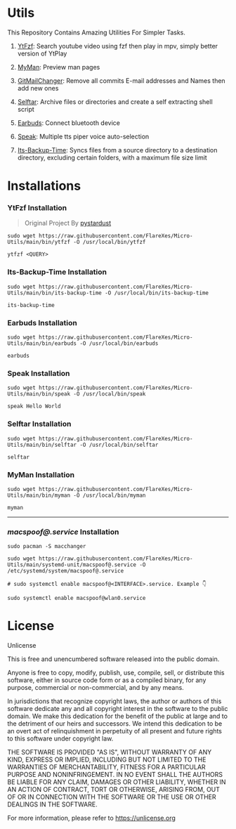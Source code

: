 # Utils
This Repository Contains Amazing Utilities For Simpler Tasks.
   
1. [YtFzf](https://github.com/FlareXes/Micro-Utils/blob/main/bin/ytfzf): Search youtube video using fzf then play in mpv, simply better version of YtPlay

2. [MyMan](https://github.com/FlareXes/Micro-Utils/blob/main/bin/myman): Preview man pages

3. [GitMailChanger](https://github.com/FlareXes/Micro-Utils/blob/main/bin/gitmailchanger): Remove all commits E-mail addresses and Names then add new ones

4. [Selftar](https://github.com/FlareXes/Micro-Utils/blob/main/bin/selftar): Archive files or directories and create a self extracting shell script

5.  [Earbuds](https://github.com/FlareXes/Micro-Utils/blob/main/bin/earbuds): Connect bluetooth device

6.  [Speak](https://github.com/FlareXes/Micro-Utils/blob/main/bin/speak): Multiple tts piper voice auto-selection

7.  [Its-Backup-Time](https://github.com/FlareXes/Micro-Utils/blob/main/bin/its-backup-time): Syncs files from a source directory to a destination directory, excluding certain folders, with a maximum file size limit

# Installations

### YtFzf Installation
> Original Project By [pystardust](https://github.com/pystardust/ytfzf)
```
sudo wget https://raw.githubusercontent.com/FlareXes/Micro-Utils/main/bin/ytfzf -O /usr/local/bin/ytfzf

ytfzf <QUERY>
```

### Its-Backup-Time Installation
```
sudo wget https://raw.githubusercontent.com/FlareXes/Micro-Utils/main/bin/its-backup-time -O /usr/local/bin/its-backup-time

its-backup-time
```

### Earbuds Installation
```
sudo wget https://raw.githubusercontent.com/FlareXes/Micro-Utils/main/bin/earbuds -O /usr/local/bin/earbuds

earbuds
```

### Speak Installation
```
sudo wget https://raw.githubusercontent.com/FlareXes/Micro-Utils/main/bin/speak -O /usr/local/bin/speak

speak Hello World
```

### Selftar Installation
```
sudo wget https://raw.githubusercontent.com/FlareXes/Micro-Utils/main/bin/selftar -O /usr/local/bin/selftar

selftar
```

### MyMan Installation
```
sudo wget https://raw.githubusercontent.com/FlareXes/Micro-Utils/main/bin/myman -O /usr/local/bin/myman

myman
```

---

### ***macspoof@.service*** Installation
```
sudo pacman -S macchanger

sudo wget https://raw.githubusercontent.com/FlareXes/Micro-Utils/main/systemd-unit/macspoof@.service -O /etc/systemd/system/macspoof@.service

# sudo systemctl enable macspoof@<INTERFACE>.service. Example 👇

sudo systemctl enable macspoof@wlan0.service
```


# License
Unlicense

This is free and unencumbered software released into the public domain.

Anyone is free to copy, modify, publish, use, compile, sell, or
distribute this software, either in source code form or as a compiled
binary, for any purpose, commercial or non-commercial, and by any
means.

In jurisdictions that recognize copyright laws, the author or authors
of this software dedicate any and all copyright interest in the
software to the public domain. We make this dedication for the benefit
of the public at large and to the detriment of our heirs and
successors. We intend this dedication to be an overt act of
relinquishment in perpetuity of all present and future rights to this
software under copyright law.

THE SOFTWARE IS PROVIDED "AS IS", WITHOUT WARRANTY OF ANY KIND,
EXPRESS OR IMPLIED, INCLUDING BUT NOT LIMITED TO THE WARRANTIES OF
MERCHANTABILITY, FITNESS FOR A PARTICULAR PURPOSE AND NONINFRINGEMENT.
IN NO EVENT SHALL THE AUTHORS BE LIABLE FOR ANY CLAIM, DAMAGES OR
OTHER LIABILITY, WHETHER IN AN ACTION OF CONTRACT, TORT OR OTHERWISE,
ARISING FROM, OUT OF OR IN CONNECTION WITH THE SOFTWARE OR THE USE OR
OTHER DEALINGS IN THE SOFTWARE.

For more information, please refer to <https://unlicense.org>
